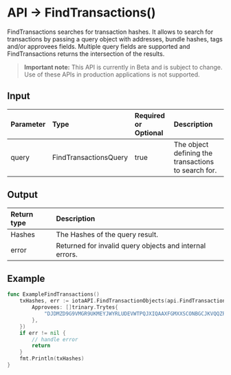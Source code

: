 # API -> FindTransactions()
FindTransactions searches for transaction hashes. It allows to search for transactions by passing a query object with addresses, bundle hashes, tags and/or approvees fields. Multiple query fields are supported and FindTransactions returns the intersection of the results.
> **Important note:** This API is currently in Beta and is subject to change. Use of these APIs in production applications is not supported.

## Input

| Parameter       | Type | Required or Optional | Description |
|:---------------|:--------|:--------| :--------|
| query | FindTransactionsQuery | true | The object defining the transactions to search for.  |


## Output

| Return type     | Description |
|:---------------|:--------|
| Hashes | The Hashes of the query result. |
| error | Returned for invalid query objects and internal errors. |



## Example

```go
func ExampleFindTransactions() 
	txHashes, err := iotaAPI.FindTransactionObjects(api.FindTransactionsQuery{
		Approvees: []trinary.Trytes{
			"DJDMZD9G9VMGR9UKMEYJWYRLUDEVWTPQJXIQAAXFGMXXSCONBGCJKVQQZPXFMVHAAPAGGBMDXESTZ9999",
		},
	})
	if err != nil {
		// handle error
		return
	}
	fmt.Println(txHashes)
}

```
